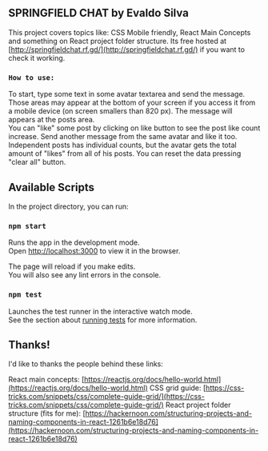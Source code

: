 ## SPRINGFIELD CHAT by Evaldo Silva

This project covers topics like: CSS Mobile friendly, React Main Concepts and something on React project folder structure. Its free hosted at [http://springfieldchat.rf.gd/](http://springfieldchat.rf.gd/) if you want to check it working.

### `How to use:`

To start, type some text in some avatar textarea and send the message. Those areas may appear at the bottom of your screen if you access it from a mobile device (on screen smallers than 820 px). The message will appears at the posts area.
<br>
You can "like" some post by clicking on like button to see the post like count increase. Send another message from the same avatar and like it too. Independent posts has individual counts, but the avatar gets the total amount of "likes" from all of his posts. You can reset the data pressing "clear all" button.

## Available Scripts

In the project directory, you can run:

### `npm start`

Runs the app in the development mode.<br>
Open [http://localhost:3000](http://localhost:3000) to view it in the browser.

The page will reload if you make edits.<br>
You will also see any lint errors in the console.

### `npm test`

Launches the test runner in the interactive watch mode.<br>
See the section about [running tests](https://facebook.github.io/create-react-app/docs/running-tests) for more information.

## Thanks!

I'd like to thanks the people behind these links:

React main concepts: [https://reactjs.org/docs/hello-world.html](https://reactjs.org/docs/hello-world.html)
CSS grid guide: [https://css-tricks.com/snippets/css/complete-guide-grid/](https://css-tricks.com/snippets/css/complete-guide-grid/)
React project folder structure (fits for me): [https://hackernoon.com/structuring-projects-and-naming-components-in-react-1261b6e18d76](https://hackernoon.com/structuring-projects-and-naming-components-in-react-1261b6e18d76)
